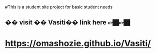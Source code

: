 #This is a student site project for basic student needs

 ## ��  visit  �� V a s i t i �� link here 👉🏿👉🏿

 # https://omashozie.github.io/Vasiti/
